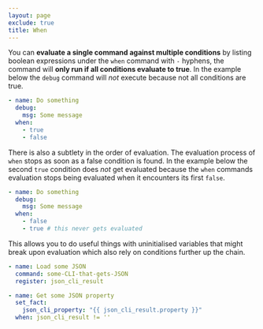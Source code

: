 ```yaml
---
layout: page
exclude: true
title: When
---
```


You can **evaluate a single command against multiple conditions** by listing boolean expressions under the `when` command with `-` hyphens, the command will **only run if all conditions evaluate to true**.  In the example below the `debug` command will *not* execute because not all conditions are true.
```yaml
- name: Do something
  debug:
    msg: Some message
  when:
    - true
    - false
```

There is also a subtlety in the order of evaluation. The evaluation process of `when` stops as soon as a false condition is found. In the example below the second `true` condition does *not* get evaluated because the `when` commands evaluation stops being evaluated when it encounters its first `false`. 
```yaml
- name: Do something
  debug:
    msg: Some message
  when:
    - false    
    - true # this never gets evaluated
```

This allows you to do useful things with uninitialised variables that might break upon evaluation which also rely on conditions further up the chain. 
```yaml
- name: Load some JSON
  command: some-CLI-that-gets-JSON
  register: json_cli_result

- name: Get some JSON property
  set_fact:
    json_cli_property: "{{ json_cli_result.property }}"
  when: json_cli_result != ''
```
<!--stackedit_data:
eyJoaXN0b3J5IjpbLTY5NTczMjIwOSwxNDE3NDY4MjM3XX0=
-->
